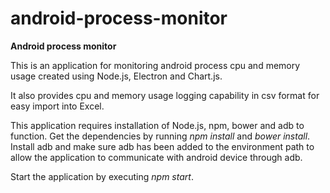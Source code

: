 # android-process-monitor
**Android process monitor**

This is an application for monitoring android process cpu and memory usage created using Node.js, Electron and Chart.js.

It also provides cpu and memory usage logging capability in csv format for easy import into Excel.

This application requires installation of Node.js, npm, bower and adb to function. Get the dependencies by running *npm install* and *bower install*. Install adb and make sure adb has been added to the environment path to allow the application to communicate with android device through adb.

Start the application by executing *npm start*.
